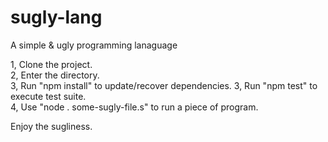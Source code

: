 # sugly-lang
A simple &amp; ugly programming lanaguage

1, Clone the project.  
2, Enter the directory.  
3, Run "npm install" to update/recover dependencies.
3, Run "npm test" to execute test suite.  
4, Use "node . some-sugly-file.s" to run a piece of program.  

Enjoy the sugliness.
